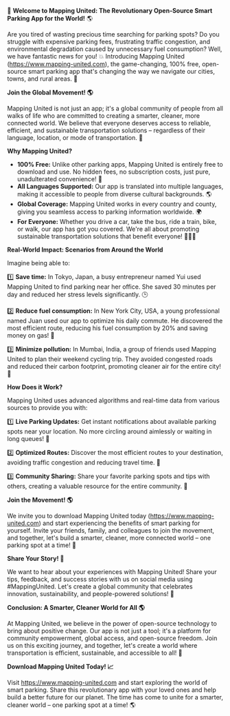 🚀 **Welcome to Mapping United: The Revolutionary Open-Source Smart Parking App for the World!** 🌎

Are you tired of wasting precious time searching for parking spots? Do you struggle with expensive parking fees, frustrating traffic congestion, and environmental degradation caused by unnecessary fuel consumption? Well, we have fantastic news for you! 💥 Introducing Mapping United (https://www.mapping-united.com), the game-changing, 100% free, open-source smart parking app that's changing the way we navigate our cities, towns, and rural areas. 🌟

**Join the Global Movement! 🌎**

Mapping United is not just an app; it's a global community of people from all walks of life who are committed to creating a smarter, cleaner, more connected world. We believe that everyone deserves access to reliable, efficient, and sustainable transportation solutions – regardless of their language, location, or mode of transportation. 🌟

**Why Mapping United?**

* **100% Free:** Unlike other parking apps, Mapping United is entirely free to download and use. No hidden fees, no subscription costs, just pure, unadulterated convenience! 💸
* **All Languages Supported:** Our app is translated into multiple languages, making it accessible to people from diverse cultural backgrounds. 🌎
* **Global Coverage:** Mapping United works in every country and county, giving you seamless access to parking information worldwide. 🌍
* **For Everyone:** Whether you drive a car, take the bus, ride a train, bike, or walk, our app has got you covered. We're all about promoting sustainable transportation solutions that benefit everyone! 🚴‍♀️🚌

**Real-World Impact: Scenarios from Around the World**

Imagine being able to:

1️⃣ **Save time:** In Tokyo, Japan, a busy entrepreneur named Yui used Mapping United to find parking near her office. She saved 30 minutes per day and reduced her stress levels significantly. 🕒

2️⃣ **Reduce fuel consumption:** In New York City, USA, a young professional named Juan used our app to optimize his daily commute. He discovered the most efficient route, reducing his fuel consumption by 20% and saving money on gas! 💸

3️⃣ **Minimize pollution:** In Mumbai, India, a group of friends used Mapping United to plan their weekend cycling trip. They avoided congested roads and reduced their carbon footprint, promoting cleaner air for the entire city! 🌿

**How Does it Work?**

Mapping United uses advanced algorithms and real-time data from various sources to provide you with:

1️⃣ **Live Parking Updates:** Get instant notifications about available parking spots near your location. No more circling around aimlessly or waiting in long queues! 🚗

2️⃣ **Optimized Routes:** Discover the most efficient routes to your destination, avoiding traffic congestion and reducing travel time. 📍

3️⃣ **Community Sharing:** Share your favorite parking spots and tips with others, creating a valuable resource for the entire community. 🤝

**Join the Movement! 🌎**

We invite you to download Mapping United today (https://www.mapping-united.com) and start experiencing the benefits of smart parking for yourself. Invite your friends, family, and colleagues to join the movement, and together, let's build a smarter, cleaner, more connected world – one parking spot at a time! 🌟

**Share Your Story! 📢**

We want to hear about your experiences with Mapping United! Share your tips, feedback, and success stories with us on social media using #MappingUnited. Let's create a global community that celebrates innovation, sustainability, and people-powered solutions! 🚀

**Conclusion: A Smarter, Cleaner World for All 🌎**

At Mapping United, we believe in the power of open-source technology to bring about positive change. Our app is not just a tool; it's a platform for community empowerment, global access, and open-source freedom. Join us on this exciting journey, and together, let's create a world where transportation is efficient, sustainable, and accessible to all! 🌟

**Download Mapping United Today! 📈**

Visit https://www.mapping-united.com and start exploring the world of smart parking. Share this revolutionary app with your loved ones and help build a better future for our planet. The time has come to unite for a smarter, cleaner world – one parking spot at a time! 🌎